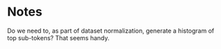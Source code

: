 # Notes

Do we need to, as part of dataset normalization, generate a histogram of top sub-tokens? That seems handy.

